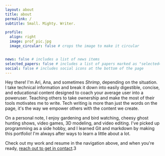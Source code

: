 ```yaml
---
layout: about
title: about
permalink: /
subtitle: Small. Mighty. Writer.

profile:
  align: right
  image: prof_pic.jpg
  image_circular: false # crops the image to make it circular


news: false # includes a list of news items
selected_papers: false # includes a list of papers marked as "selected={true}"
social: false # includes social icons at the bottom of the page
---
```


Hey there! I'm Ari, Ana, and sometimes *Shrimp*, depending on the situation. I take technical information and break it down into easily digestible, concise, and educational content designed to coach your average user into a poweruser. Teaching others to take ownership and make the most of their tools motivates me to write. Tech writing is more than just the words on the page, it's the way we empower others with the content we create. 

On a personal note, I enjoy gardening and bird watching, cheesy ghost hunting shows, video games, 3D modeling, and video editing. I've picked up programming as a side hobby, and I learned Git and markdown by making this portfolio! I'm always after ways to learn a little about a lot.

Check out my work and resume in the navigation above, and when you're ready, [reach out to get in contact](mailto:arianahanshaw@gmail.com).3